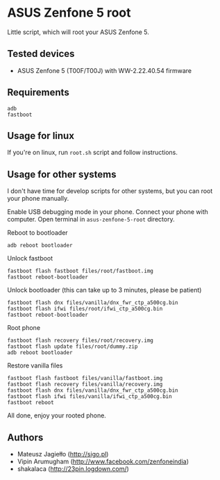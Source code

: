 # ASUS Zenfone 5 root

Little script, which will root your ASUS Zenfone 5.

## Tested devices

- ASUS Zenfone 5 (T00F/T00J) with WW-2.22.40.54 firmware

## Requirements

    adb
    fastboot

## Usage for linux

If you're on linux, run `root.sh` script and follow instructions.

## Usage for other systems

I don't have time for develop scripts for other systems, but you can root your phone manually.

Enable USB debugging mode in your phone. Connect your phone with computer. Open terminal in `asus-zenfone-5-root` directory.

Reboot to bootloader

    adb reboot bootloader

Unlock fastboot

    fastboot flash fastboot files/root/fastboot.img
    fastboot reboot-bootloader

Unlock bootloader (this can take up to 3 minutes, please be patient)

    fastboot flash dnx files/vanilla/dnx_fwr_ctp_a500cg.bin
    fastboot flash ifwi files/root/ifwi_ctp_a500cg.bin
    fastboot reboot-bootloader

Root phone

    fastboot flash recovery files/root/recovery.img
    fastboot flash update files/root/dummy.zip
    adb reboot bootloader

Restore vanilla files

    fastboot flash fastboot files/vanilla/fastboot.img
    fastboot flash recovery files/vanilla/recovery.img
    fastboot flash dnx files/vanilla/dnx_fwr_ctp_a500cg.bin
    fastboot flash ifwi files/vanilla/ifwi_ctp_a500cg.bin
    fastboot reboot

All done, enjoy your rooted phone.

## Authors

- Mateusz Jagiełło (http://sigo.pl)
- Vipin Arumugham (http://www.facebook.com/zenfoneindia)
- shakalaca (http://23pin.logdown.com/)
